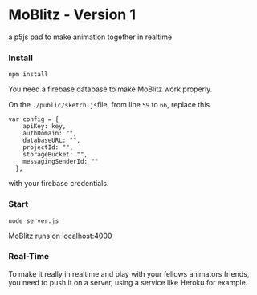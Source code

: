 # MoBlitz - Version 1
a p5js pad to make animation together in realtime

### Install
`npm install`

You need a firebase database to make MoBlitz work properly.

On the `./public/sketch.js`file, from line `59` to `66`,
replace this
```
var config = {
    apiKey: key,
    authDomain: "",
    databaseURL: "",
    projectId: "",
    storageBucket: "",
    messagingSenderId: ""
  };
```
with your firebase credentials.

### Start

`node server.js`

MoBlitz runs on localhost:4000



### Real-Time

To make it really in realtime and play with your fellows animators friends, you need to push it on a server, using a service like Heroku for example.
